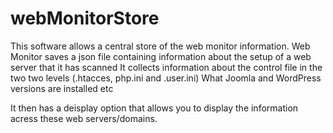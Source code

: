 # webMonitorStore
This software allows a central store of the web monitor information.
Web Monitor saves a json file containing information about the setup of a web server  that it has scanned
It collects information about
the control file in the two two levels (.htacces, php.ini and .user.ini)
What Joomla and WordPress versions are installed
etc

It then has a deisplay option that allows you to display the information acress these web servers/domains.
